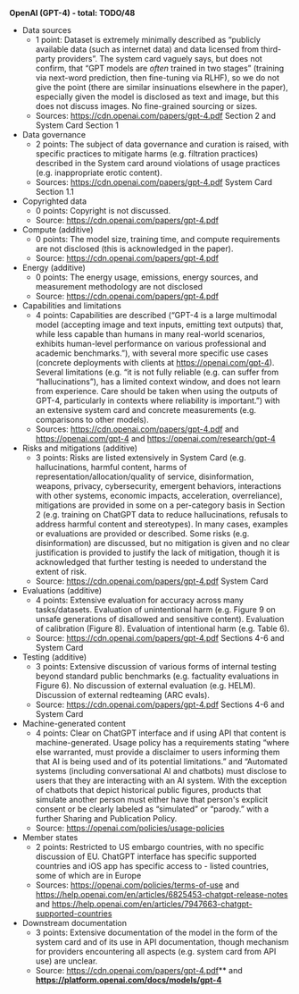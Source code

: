 ﻿**OpenAI (GPT-4) - total: TODO/48**

- Data sources
   - 1 point: Dataset is extremely minimally described as “publicly available data (such as internet data) and data licensed from third-party providers”. The system card vaguely says, but does not confirm, that “GPT models are *often* trained in two stages” (training via next-word prediction, then fine-tuning via RLHF), so we do not give the point (there are similar insinuations elsewhere in the paper), especially given the model is disclosed as text and image, but this does not discuss images. No fine-grained sourcing or sizes.
   - Sources: <https://cdn.openai.com/papers/gpt-4.pdf> Section 2 and System Card Section 1
- Data governance
   - 2 points: The subject of data governance and curation is raised, with specific practices to mitigate harms (e.g. filtration practices) described in the System card around violations of usage practices (e.g. inappropriate erotic content). 
   - Sources: <https://cdn.openai.com/papers/gpt-4.pdf> System Card Section 1.1
- Copyrighted data
   - 0 points: Copyright is not discussed.
   - Source: <https://cdn.openai.com/papers/gpt-4.pdf>
- Compute (additive)
   - 0 points: The model size, training time, and compute requirements are not disclosed (this is acknowledged in the paper). 
   - Source: <https://cdn.openai.com/papers/gpt-4.pdf>
- Energy (additive)
   - 0 points: The energy usage, emissions, energy sources, and measurement methodology are not disclosed
   - Source: <https://cdn.openai.com/papers/gpt-4.pdf>
- Capabilities and limitations
   - 4 points: Capabilities are described (“GPT-4 is a large multimodal model (accepting image and text inputs, emitting text outputs) that, while less capable than humans in many real-world scenarios, exhibits human-level performance on various professional and academic benchmarks.”), with several more specific use cases (concrete deployments with clients at https://openai.com/gpt-4). Several limitations (e.g. “it is not fully reliable (e.g. can suffer from “hallucinations”), has a limited context window, and does not learn from experience. Care should be taken when using the outputs of GPT-4, particularly in contexts where reliability is important.”) with an extensive system card and concrete measurements (e.g. comparisons to other models). 
   - Sources: <https://cdn.openai.com/papers/gpt-4.pdf> and <https://openai.com/gpt-4> and <https://openai.com/research/gpt-4> 
- Risks and mitigations (additive)
   - 3 points: Risks are listed extensively in System Card (e.g. hallucinations, harmful content, harms of representation/allocation/quality of service, disinformation, weapons, privacy, cybersecurity, emergent behaviors, interactions with other systems, economic impacts, acceleration, overreliance), mitigations are provided in some on a per-category basis in Section 2 (e.g. training on ChatGPT data to reduce hallucinations, refusals to address harmful content and stereotypes). In many cases, examples or evaluations are provided or described. Some risks (e.g. disinformation) are discussed, but no mitigation is given and no clear justification is provided to justify the lack of mitigation, though it is acknowledged that further testing is needed to understand the extent of risk.
   - Source: <https://cdn.openai.com/papers/gpt-4.pdf> System Card
- Evaluations (additive)
   - 4 points: Extensive evaluation for accuracy across many tasks/datasets. Evaluation of unintentional harm (e.g. Figure 9 on unsafe generations of disallowed and sensitive content). Evaluation of calibration (Figure 8). Evaluation of intentional harm (e.g. Table 6). 
   - Source: <https://cdn.openai.com/papers/gpt-4.pdf> Sections 4-6 and System Card
- Testing (additive)
   - 3 points: Extensive discussion of various forms of internal testing beyond standard public benchmarks (e.g. factuality evaluations in Figure 6). No discussion of external evaluation (e.g. HELM). Discussion of external redteaming (ARC evals). 
   - Source:  <https://cdn.openai.com/papers/gpt-4.pdf> Sections 4-6 and System Card
- Machine-generated content
   - 4 points: Clear on ChatGPT interface and if using API that content is machine-generated. Usage policy has a requirements stating “where else warranted, must provide a disclaimer to users informing them that AI is being used and of its potential limitations.” and “Automated systems (including conversational AI and chatbots) must disclose to users that they are interacting with an AI system. With the exception of chatbots that depict historical public figures, products that simulate another person must either have that person's explicit consent or be clearly labeled as “simulated” or “parody.” with a further Sharing and Publication Policy.
   - Source: <https://openai.com/policies/usage-policies> 
- Member states
   - 2 points: Restricted to US embargo countries, with no specific discussion of EU. ChatGPT interface has specific supported countries and iOS app has specific access to - listed countries, some of which are in Europe
   - Sources: <https://openai.com/policies/terms-of-use> and <https://help.openai.com/en/articles/6825453-chatgpt-release-notes> and <https://help.openai.com/en/articles/7947663-chatgpt-supported-countries> 
- Downstream documentation
   - 3 points: Extensive documentation of the model in the form of the system card and of its use in API documentation, though mechanism for providers encountering all aspects (e.g. system card from API use) are unclear. 
   - Source:  <https://cdn.openai.com/papers/gpt-4.pdf>** and **<https://platform.openai.com/docs/models/gpt-4>** 

